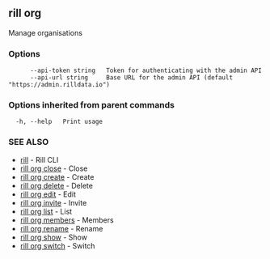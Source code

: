 ## rill org

Manage organisations

### Options

```
      --api-token string   Token for authenticating with the admin API
      --api-url string     Base URL for the admin API (default "https://admin.rilldata.io")
```

### Options inherited from parent commands

```
  -h, --help   Print usage
```

### SEE ALSO

* [rill](../rill.md)	 - Rill CLI
* [rill org close](close.md)	 - Close
* [rill org create](create.md)	 - Create
* [rill org delete](delete.md)	 - Delete
* [rill org edit](edit.md)	 - Edit
* [rill org invite](invite.md)	 - Invite
* [rill org list](list.md)	 - List
* [rill org members](members/members.md)	 - Members
* [rill org rename](rename.md)	 - Rename
* [rill org show](show.md)	 - Show
* [rill org switch](switch.md)	 - Switch


